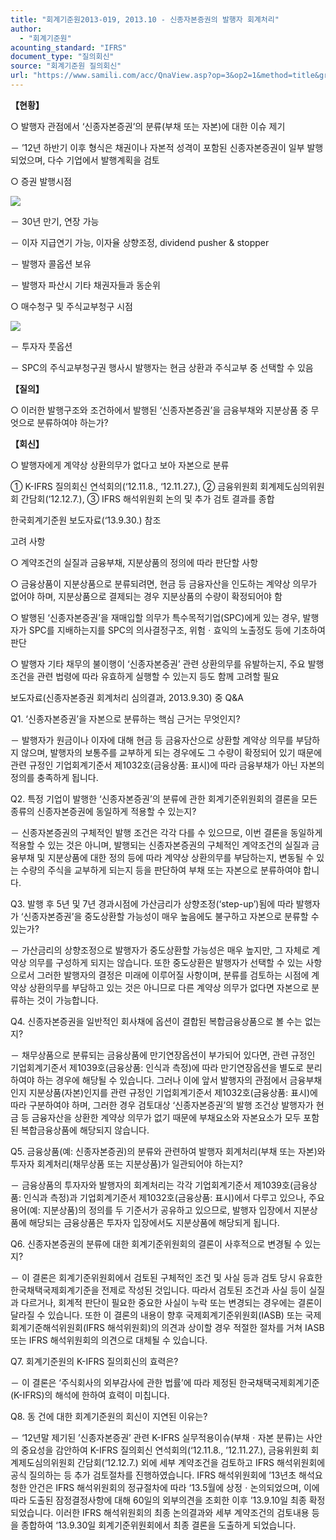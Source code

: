 ```yaml
---
title: "회계기준원2013-019, 2013.10 - 신종자본증권의 발행자 회계처리"
author:
  - "회계기준원"
acounting_standard: "IFRS"
document_type: "질의회신"
source: "회계기준원 질의회신"
url: "https://www.samili.com/acc/QnaView.asp?op=3&op2=1&method=title&group=2122-15;1&orgcode=0&searchword=&page=13&code=%ED%9A%8C%EA%B3%84%EA%B8%B0%EC%A4%80%EC%9B%902013%2D019%3A201310"
---
```

**【현황】**

○ 발행자 관점에서 ‘신종자본증권’의 분류(부채 또는 자본)에 대한 이슈 제기

－ ’12년 하반기 이후 형식은 채권이나 자본적 성격이 포함된 신종자본증권이 일부 발행되었으며, 다수 기업에서 발행계획을 검토

  

○ 증권 발행시점

![](https://www.samili.com/mImage/etc/organ/2013/2122-2013-019-1.gif)

－ 30년 만기, 연장 가능

－ 이자 지급연기 가능, 이자율 상향조정, dividend pusher & stopper

－ 발행자 콜옵션 보유

－ 발행자 파산시 기타 채권자들과 동순위

  

○ 매수청구 및 주식교부청구 시점

![](https://www.samili.com/mImage/etc/organ/2013/2122-2013-019-2.gif)

－ 투자자 풋옵션

－ SPC의 주식교부청구권 행사시 발행자는 현금 상환과 주식교부 중 선택할 수 있음

  
**【질의】**

○ 이러한 발행구조와 조건하에서 발행된 ‘신종자본증권’을 금융부채와 지분상품 중 무엇으로 분류하여야 하는가?

  
  

**【회신】**

○ 발행자에게 계약상 상환의무가 없다고 보아 자본으로 분류

① K-IFRS 질의회신 연석회의(‘12.11.8., ‘12.11.27.), ② 금융위원회 회계제도심의위원회 간담회(‘12.12.7.), ③ IFRS 해석위원회 논의 및 추가 검토 결과를 종합

한국회계기준원 보도자료(‘13.9.30.) 참조

  

고려 사항

○ 계약조건의 실질과 금융부채, 지분상품의 정의에 따라 판단할 사항

  

○ 금융상품이 지분상품으로 분류되려면, 현금 등 금융자산을 인도하는 계약상 의무가 없어야 하며, 지분상품으로 결제되는 경우 지분상품의 수량이 확정되어야 함

  

○ 발행된 ‘신종자본증권’을 재매입할 의무가 특수목적기업(SPC)에게 있는 경우, 발행자가 SPC를 지배하는지를 SPC의 의사결정구조, 위험ㆍ효익의 노출정도 등에 기초하여 판단

  

○ 발행자 기타 채무의 불이행이 ‘신종자본증권’ 관련 상환의무를 유발하는지, 주요 발행조건을 관련 법령에 따라 유효하게 실행할 수 있는지 등도 함께 고려할 필요

  

보도자료(신종자본증권 회계처리 심의결과, 2013.9.30) 중 Q&A

Q1. ‘신종자본증권’을 자본으로 분류하는 핵심 근거는 무엇인지?

－ 발행자가 원금이나 이자에 대해 현금 등 금융자산으로 상환할 계약상 의무를 부담하지 않으며, 발행자의 보통주를 교부하게 되는 경우에도 그 수량이 확정되어 있기 때문에 관련 규정인 기업회계기준서 제1032호(금융상품: 표시)에 따라 금융부채가 아닌 자본의 정의를 충족하게 됩니다.

  

Q2. 특정 기업이 발행한 ‘신종자본증권’의 분류에 관한 회계기준위원회의 결론을 모든 종류의 신종자본증권에 동일하게 적용할 수 있는지?

－ 신종자본증권의 구체적인 발행 조건은 각각 다를 수 있으므로, 이번 결론을 동일하게 적용할 수 있는 것은 아니며, 발행되는 신종자본증권의 구체적인 계약조건의 실질과 금융부채 및 지분상품에 대한 정의 등에 따라 계약상 상환의무를 부담하는지, 변동될 수 있는 수량의 주식을 교부하게 되는지 등을 판단하여 부채 또는 자본으로 분류하여야 합니다.

  

Q3. 발행 후 5년 및 7년 경과시점에 가산금리가 상향조정(‘step-up’)됨에 따라 발행자가 ‘신종자본증권’을 중도상환할 가능성이 매우 높음에도 불구하고 자본으로 분류할 수 있는가?

－ 가산금리의 상향조정으로 발행자가 중도상환할 가능성은 매우 높지만, 그 자체로 계약상 의무를 구성하게 되지는 않습니다. 또한 중도상환은 발행자가 선택할 수 있는 사항으로서 그러한 발행자의 결정은 미래에 이루어질 사항이며, 분류를 검토하는 시점에 계약상 상환의무를 부담하고 있는 것은 아니므로 다른 계약상 의무가 없다면 자본으로 분류하는 것이 가능합니다.

  

Q4. 신종자본증권을 일반적인 회사채에 옵션이 결합된 복합금융상품으로 볼 수는 없는지?

－ 채무상품으로 분류되는 금융상품에 만기연장옵션이 부가되어 있다면, 관련 규정인 기업회계기준서 제1039호(금융상품: 인식과 측정)에 따라 만기연장옵션을 별도로 분리하여야 하는 경우에 해당될 수 있습니다. 그러나 이에 앞서 발행자의 관점에서 금융부채인지 지분상품(자본)인지를 관련 규정인 기업회계기준서 제1032호(금융상품: 표시)에 따라 구분하여야 하며, 그러한 경우 검토대상 ‘신종자본증권’의 발행 조건상 발행자가 현금 등 금융자산을 상환한 계약상 의무가 없기 때문에 부채요소와 자본요소가 모두 포함된 복합금융상품에 해당되지 않습니다.

  

Q5. 금융상품(예: 신종자본증권)의 분류와 관련하여 발행자 회계처리(부채 또는 자본)와 투자자 회계처리(채무상품 또는 지분상품)가 일관되어야 하는지?

－ 금융상품의 투자자와 발행자의 회계처리는 각각 기업회계기준서 제1039호(금융상품: 인식과 측정)과 기업회계기준서 제1032호(금융상품: 표시)에서 다루고 있으나, 주요 용어(예: 지분상품)의 정의를 두 기준서가 공유하고 있으므로, 발행자 입장에서 지분상품에 해당되는 금융상품은 투자자 입장에서도 지분상품에 해당되게 됩니다.

  

Q6. 신종자본증권의 분류에 대한 회계기준위원회의 결론이 사후적으로 변경될 수 있는지?

－ 이 결론은 회계기준위원회에서 검토된 구체적인 조건 및 사실 등과 검토 당시 유효한 한국채택국제회계기준을 전제로 작성된 것입니다. 따라서 검토된 조건과 사실 등이 실질과 다르거나, 회계적 판단이 필요한 중요한 사실이 누락 또는 변경되는 경우에는 결론이 달라질 수 있습니다. 또한 이 결론의 내용이 향후 국제회계기준위원회(IASB) 또는 국제회계기준해석위원회(IFRS 해석위원회)의 의견과 상이할 경우 적절한 절차를 거쳐 IASB 또는 IFRS 해석위원회의 의견으로 대체될 수 있습니다.

  

Q7. 회계기준원의 K-IFRS 질의회신의 효력은?

－ 이 결론은 ‘주식회사의 외부감사에 관한 법률’에 따라 제정된 한국채택국제회계기준(K-IFRS)의 해석에 한하여 효력이 미칩니다.

  

Q8. 동 건에 대한 회계기준원의 회신이 지연된 이유는?

－ ‘12년말 제기된 ’신종자본증권’ 관련 K-IFRS 실무적용이슈(부채ㆍ자본 분류)는 사안의 중요성을 감안하여 K-IFRS 질의회신 연석회의(‘12.11.8., ’12.11.27.), 금융위원회 회계제도심의위원회 간담회(‘12.12.7.) 외에 세부 계약조건을 검토하고 IFRS 해석위원회에 공식 질의하는 등 추가 검토절차를 진행하였습니다. IFRS 해석위원회에 ’13년초 해석요청한 안건은 IFRS 해석위원회의 정규절차에 따라 ‘13.5월에 상정ㆍ논의되었으며, 이에 따라 도출된 잠정결정사항에 대해 60일의 외부의견을 조회한 이후 ’13.9.10일 최종 확정되었습니다. 이러한 IFRS 해석위원회의 최종 논의결과와 세부 계약조건의 검토내용 등을 종합하여 ‘13.9.30일 회계기준위원회에서 최종 결론을 도출하게 되었습니다.
